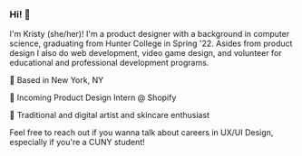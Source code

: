 ### Hi! 🌱

I'm Kristy (she/her)! I'm a product designer with a background in computer science, graduating from Hunter College in Spring '22. Asides from product design I also do web development, video game design, and volunteer for educational and professional development programs. 

📍 Based in New York, NY

🎨 Incoming Product Design Intern @ Shopify

💛 Traditional and digital artist and skincare enthusiast

Feel free to reach out if you wanna talk about careers in UX/UI Design, especially if you're a CUNY student!


<!--
**kl408/kl408** is a ✨ _special_ ✨ repository because its `README.md` (this file) appears on your GitHub profile.

Here are some ideas to get you started:

- 🔭 I’m currently working on ...
- 🌱 I’m currently learning ...
- 👯 I’m looking to collaborate on ...
- 🤔 I’m looking for help with ...
- 💬 Ask me about ...
- 📫 How to reach me: ...
- 😄 Pronouns: ...
- ⚡ Fun fact: ...
-->
